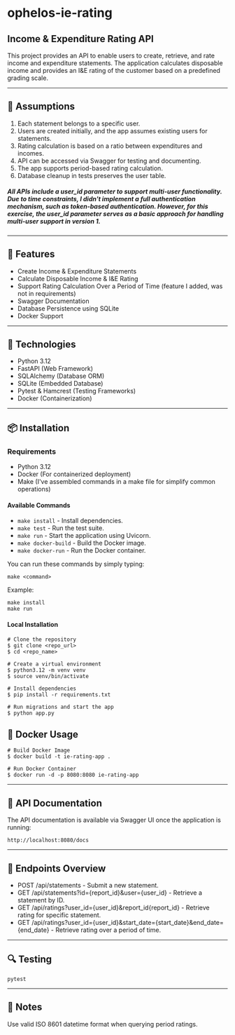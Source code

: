 # ophelos-ie-rating

## Income & Expenditure Rating API
This project provides an API to enable users to create, retrieve, and rate income and expenditure statements.
The application calculates disposable income and provides an I&E rating of the customer based on a predefined grading scale.

---

## 📌 Assumptions
1. Each statement belongs to a specific user.
2. Users are created initially, and the app assumes existing users for statements.
3. Rating calculation is based on a ratio between expenditures and incomes.
4. API can be accessed via Swagger for testing and documenting.
5. The app supports period-based rating calculation.
6. Database cleanup in tests preserves the user table.

##### All APIs include a user_id parameter to support multi-user functionality. Due to time constraints, I didn't implement a full authentication mechanism, such as token-based authentication. However, for this exercise, the user_id parameter serves as a basic approach for handling multi-user support in version 1.

---

## 🚀 Features

- Create Income & Expenditure Statements
- Calculate Disposable Income & I&E Rating
- Support Rating Calculation Over a Period of Time (feature I added, was not in requirements)
- Swagger Documentation
- Database Persistence using SQLite
- Docker Support

---

## 📂 Technologies

- Python 3.12
- FastAPI (Web Framework)
- SQLAlchemy (Database ORM)
- SQLite (Embedded Database)
- Pytest & Hamcrest (Testing Frameworks)
- Docker (Containerization)

---

## 📦 Installation

### Requirements

- Python 3.12
- Docker (For containerized deployment)
- Make (I've assembled commands in a make file for simplify common operations)

#### Available Commands

- `make install` - Install dependencies.
- `make test` - Run the test suite.
- `make run` - Start the application using Uvicorn.
- `make docker-build` - Build the Docker image.
- `make docker-run` - Run the Docker container.

You can run these commands by simply typing:

```shell
make <command>
```
Example:

```shell
make install
make run
```

#### Local Installation
```shell
# Clone the repository
$ git clone <repo_url>
$ cd <repo_name>

# Create a virtual environment
$ python3.12 -m venv venv
$ source venv/bin/activate

# Install dependencies
$ pip install -r requirements.txt

# Run migrations and start the app
$ python app.py
```

## 🐳 Docker Usage
```shell
# Build Docker Image
$ docker build -t ie-rating-app .

# Run Docker Container
$ docker run -d -p 8080:8080 ie-rating-app
```

---

## 📖 API Documentation

The API documentation is available via Swagger UI once the application is running:

```shell
http://localhost:8080/docs
```

---

## 📌 Endpoints Overview

- POST /api/statements - Submit a new statement.
- GET /api/statements?id={report_id}&user={user_id} - Retrieve a statement by ID.
- GET /api/ratings?user_id={user_id}&report_id{report_id} - Retrieve rating for specific statement.
- GET /api/ratings?user_id={user_id}&start_date={start_date}&end_date={end_date} - Retrieve rating over a period of time.

---

## 🔍 Testing
```shell
pytest
```

---
## 📌 Notes

Use valid ISO 8601 datetime format when querying period ratings.
